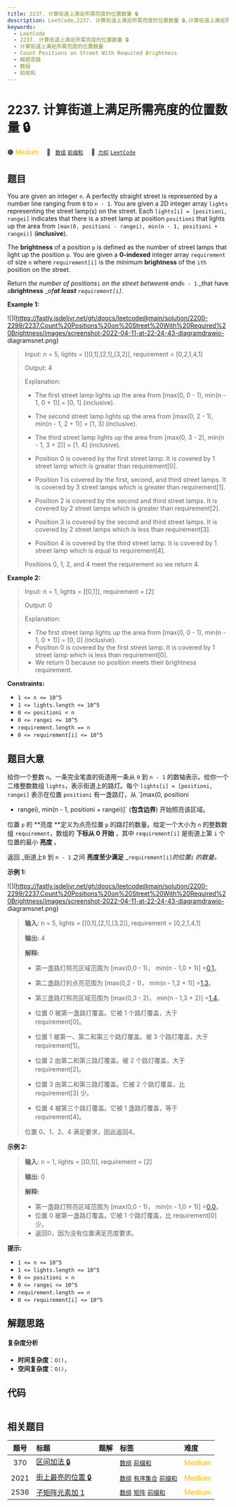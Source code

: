 ```yaml
---
title: 2237. 计算街道上满足所需亮度的位置数量 🔒
description: LeetCode,2237. 计算街道上满足所需亮度的位置数量 🔒,计算街道上满足所需亮度的位置数量,Count Positions on Street With Required Brightness,解题思路,数组,前缀和
keywords:
  - LeetCode
  - 2237. 计算街道上满足所需亮度的位置数量 🔒
  - 计算街道上满足所需亮度的位置数量
  - Count Positions on Street With Required Brightness
  - 解题思路
  - 数组
  - 前缀和
---
```


# 2237. 计算街道上满足所需亮度的位置数量 🔒

🟠 <font color=#ffb800>Medium</font>&emsp; 🔖&ensp; [`数组`](/tag/array.md) [`前缀和`](/tag/prefix-sum.md)&emsp; 🔗&ensp;[`力扣`](https://leetcode.cn/problems/count-positions-on-street-with-required-brightness) [`LeetCode`](https://leetcode.com/problems/count-positions-on-street-with-required-brightness)

## 题目

You are given an integer `n`. A perfectly straight street is represented by a
number line ranging from `0` to `n - 1`. You are given a 2D integer array
`lights` representing the street lamp(s) on the street. Each `lights[i] =
[positioni, rangei]` indicates that there is a street lamp at position
`positioni` that lights up the area from `[max(0, positioni - rangei), min(n -
1, positioni + rangei)]` (**inclusive**).

The **brightness** of a position `p` is defined as the number of street lamps
that light up the position `p`. You are given a **0-indexed** integer array
`requirement` of size `n` where `requirement[i]` is the minimum **brightness**
of the `ith` position on the street.

Return _the number of positions_`i` _on the street between_`0` _and_`n - 1`
_that have a**brightness** __of**at least** _`requirement[i]`_._



**Example 1:**

![](https://fastly.jsdelivr.net/gh/doocs/leetcode@main/solution/2200-2299/2237.Count%20Positions%20on%20Street%20With%20Required%20Brightness/images/screenshot-2022-04-11-at-22-24-43-diagramdrawio-
diagramsnet.png)

> Input: n = 5, lights = [[0,1],[2,1],[3,2]], requirement = [0,2,1,4,1]
> 
> Output: 4
> 
> Explanation:
> - The first street lamp lights up the area from [max(0, 0 - 1), min(n - 1, 0 + 1)] = [0, 1] (inclusive).
> - The second street lamp lights up the area from [max(0, 2 - 1), min(n - 1, 2 + 1)] = [1, 3] (inclusive).
> - The third street lamp lights up the area from [max(0, 3 - 2), min(n - 1, 3 + 2)] = [1, 4] (inclusive).
> 
> 
> -   Position 0 is covered by the first street lamp. It is covered by 1 street lamp which is greater than requirement[0].
> -   Position 1 is covered by the first, second, and third street lamps. It is covered by 3 street lamps which is greater than requirement[1].
> -   Position 2 is covered by the second and third street lamps. It is covered by 2 street lamps which is greater than requirement[2].
> -   Position 3 is covered by the second and third street lamps. It is covered by 2 street lamps which is less than requirement[3].
> -   Position 4 is covered by the third street lamp. It is covered by 1 street lamp which is equal to requirement[4].
> 
> 
> 
> Positions 0, 1, 2, and 4 meet the requirement so we return 4.
> 
> 

**Example 2:**

> Input: n = 1, lights = [[0,1]], requirement = [2]
> 
> Output: 0
> 
> Explanation:
> - The first street lamp lights up the area from [max(0, 0 - 1), min(n - 1, 0 + 1)] = [0, 0] (inclusive).
> - Position 0 is covered by the first street lamp. It is covered by 1 street lamp which is less than requirement[0].
> - We return 0 because no position meets their brightness requirement.

**Constraints:**

  * `1 <= n <= 10^5`
  * `1 <= lights.length <= 10^5`
  * `0 <= positioni < n`
  * `0 <= rangei <= 10^5`
  * `requirement.length == n`
  * `0 <= requirement[i] <= 10^5`


## 题目大意

给你一个整数 `n`。一条完全笔直的街道用一条从 `0` 到 `n - 1` 的数轴表示。给你一个二维整数数组 `lights`，表示街道上的路灯。每个
`lights[i] = [positioni, rangei]` 表示在位置 `positioni` 有一盏路灯，从 `[max(0, positioni
- rangei), min(n - 1, positioni + rangei)]` (**包含边界**) 开始照亮该区域。

位置 `p` 的 **亮度  **定义为点亮位置 `p` 的路灯的数量。给定一个大小为 `n` 的整数数组 `requirement`，数组的 **下标从
0 开始** ，其中 `requirement[i]` 是街道上第 `i` 个位置的最小 **亮度** 。

返回 _街道上`0` 到 `n - 1` 之间 **亮度至少满足**  _`requirement[i]`_的位置`i` 的数量。_



**示例 1:**

![](https://fastly.jsdelivr.net/gh/doocs/leetcode@main/solution/2200-2299/2237.Count%20Positions%20on%20Street%20With%20Required%20Brightness/images/screenshot-2022-04-11-at-22-24-43-diagramdrawio-
diagramsnet.png)

> 
> 
> 
> 
> 
> **输入:** n = 5, lights = [[0,1],[2,1],[3,2]], requirement = [0,2,1,4,1]
> 
> **输出:** 4
> 
> **解释:**
> - 第一盏路灯照亮区域范围为 [max(0,0 - 1)， min(n - 1,0 + 1)] =[0,1](含边界)。
> - 第二盏路灯的点亮范围为 [max(0,2 - 1)， min(n - 1,2 + 1)] =[1,3](含边界)。
> - 第三盏路灯照亮区域范围为 [max(0,3 - 2)， min(n - 1,3 + 2)] =[1,4](含边界)。
> 
> 
> -   位置 0 被第一盏路灯覆盖。它被 1 个路灯覆盖，大于 requirement[0]。
> -   位置 1 被第一、第二和第三个路灯覆盖。被 3 个路灯覆盖，大于 requirement[1]。
> -   位置 2 由第二和第三路灯覆盖。被 2 个路灯覆盖，大于 requirement[2]。
> -   位置 3 由第二和第三路灯覆盖。它被 2 个路灯覆盖，比 requirement[3] 少。
> -   位置 4 被第三个路灯覆盖。它被 1 盏路灯覆盖，等于 requirement[4]。
> 
> 
> 
> 位置 0、1、2、4 满足要求，因此返回4。
> 
> 
> 
> 

**示例  2:**

> 
> 
> 
> 
> 
> **输入:** n = 1, lights = [[0,1]], requirement = [2]
> 
> **输出:** 0
> 
> **解释:**
> - 第一盏路灯照亮区域范围为 [max(0,0 - 1)， min(n - 1,0 + 1)] =[0,0](含边界)。
> - 位置 0 被第一盏路灯覆盖。它被 1 个路灯覆盖，比 requirement[0] 少。
> - 返回0，因为没有位置满足亮度要求。
> 
> 



**提示:**

  * `1 <= n <= 10^5`
  * `1 <= lights.length <= 10^5`
  * `0 <= positioni < n`
  * `0 <= rangei <= 10^5`
  * `requirement.length == n`
  * `0 <= requirement[i] <= 10^5`


## 解题思路

#### 复杂度分析

- **时间复杂度**：`O()`，
- **空间复杂度**：`O()`，

## 代码

```javascript

```

## 相关题目

<!-- prettier-ignore -->
| 题号 | 标题 | 题解 | 标签 | 难度 |
| :------: | :------ | :------: | :------ | :------ |
| 370 | [区间加法 🔒](https://leetcode.com/problems/range-addition) |  |  [`数组`](/tag/array.md) [`前缀和`](/tag/prefix-sum.md) | <font color=#ffb800>Medium</font> |
| 2021 | [街上最亮的位置 🔒](https://leetcode.com/problems/brightest-position-on-street) |  |  [`数组`](/tag/array.md) [`有序集合`](/tag/ordered-set.md) [`前缀和`](/tag/prefix-sum.md) | <font color=#ffb800>Medium</font> |
| 2536 | [子矩阵元素加 1](https://leetcode.com/problems/increment-submatrices-by-one) |  |  [`数组`](/tag/array.md) [`矩阵`](/tag/matrix.md) [`前缀和`](/tag/prefix-sum.md) | <font color=#ffb800>Medium</font> |